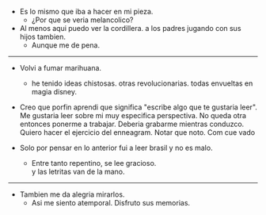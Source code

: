 - Es lo mismo que iba a hacer en mi pieza.
	- ¿Por que se veria melancolico?
- Al menos aqui puedo ver la cordillera. a los padres jugando con sus hijos tambien. 
	- Aunque me de pena.
----
- Volvi a fumar marihuana.
	- he tenido ideas chistosas. otras revolucionarias. todas envueltas en magia disney.

- Creo que porfin aprendi que significa "escribe algo que te gustaria leer". 
		Me gustaria leer sobre mi muy especifica perspectiva. 
	No queda otra entonces ponerme a trabajar. 
	Deberia grabarme mientras conduzco. 
		Quiero hacer el ejercicio del enneagram. 
			Notar que noto.
			Com cue vado

- Solo por pensar en lo anterior fui a leer brasil y no es malo.
	- Entre tanto repentino, se lee gracioso.  
		y las letritas van de la mano. 

----------

- Tambien me da alegria mirarlos.
	- Asi me siento atemporal. Disfruto sus memorias.



